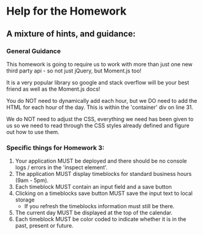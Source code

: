 # Help for the Homework

## A mixture of hints, and guidance:

### General Guidance

This homework is going to require us to work with more than just one new third party api - so not just jQuery, but Moment.js too!

It is a very popular library so google and stack overflow will be your best friend as well as the Moment.js docs!

You do NOT need to dynamically add each hour, but we DO need to add the HTML for each hour of the day. This is within the 'container' div on line 31.

We do NOT need to adjust the CSS, everything we need has been given to us so we need to read through the CSS styles already defined and figure out how to use them.

### Specific things for Homework 3:

1. Your application MUST be deployed and there should be no console logs / errors in the 'inspect element'.
2. The application MUST display timeblocks for standard business hours (9am - 5pm).
3. Each timeblock MUST contain an input field and a save button
4. Clicking on a timeblocks save button MUST save the input text to local storage
   - If you refresh the timeblocks information must still be there.
5. The current day MUST be displayed at the top of the calendar.
6. Each timeblock MUST be color coded to indicate whether it is in the past, present or future.
